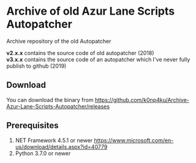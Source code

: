 # Archive of old Azur Lane Scripts Autopatcher
Archive repository of the old Autopatcher

**v2.x.x** contains the source code of old autopatcher (2018)\
**v3.x.x** contains the source code of an autopatcher which I've never fully publish to github (2019)

## Download
You can download the binary from https://github.com/k0np4ku/Archive-Azur-Lane-Scripts-Autopatcher/releases

## Prerequisites
1. NET Framework 4.5.1 or newer https://www.microsoft.com/en-us/download/details.aspx?id=40779
2. Python 3.7.0 or newer